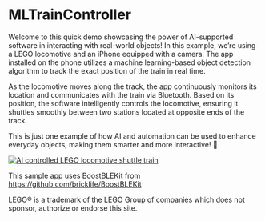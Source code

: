 # MLTrainController
Welcome to this quick demo showcasing the power of AI-supported software in interacting with real-world objects! In this example, we’re using a LEGO locomotive and an iPhone equipped with a camera. The app installed on the phone utilizes a machine learning-based object detection algorithm to track the exact position of the train in real time.

As the locomotive moves along the track, the app continuously monitors its location and communicates with the train via Bluetooth. Based on its position, the software intelligently controls the locomotive, ensuring it shuttles smoothly between two stations located at opposite ends of the track.

This is just one example of how AI and automation can be used to enhance everyday objects, making them smarter and more interactive! 🚂

[![AI controlled LEGO locomotive shuttle train](https://img.youtube.com/vi/wKznTa8t5AY/0.jpg)](https://www.youtube.com/watch?v=wKznTa8t5AY)

This sample app uses BoostBLEKit from https://github.com/bricklife/BoostBLEKit

LEGO® is a trademark of the LEGO Group of companies which does not sponsor, authorize or endorse this site.
